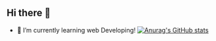 ## Hi there 👋
- 🌱 I’m currently learning web Developing!
[![Anurag's GitHub stats](https://github-readme-stats.vercel.app/api?username=rdanilomm)](https://github.com/anuraghazra/github-readme-stats)
<!--
**RDaniloMM/RDaniloMM** is a ✨ _special_ ✨ repository because its `README.md` (this file) appears on your GitHub profile.

Here are some ideas to get you started:

- 🔭 I’m currently working on ...

- 👯 I’m looking to collaborate on ...
- 🤔 I’m looking for help with ...
- 💬 Ask me about ...
- 📫 How to reach me: ...
- 😄 Pronouns: ...
- ⚡ Fun fact: ...
-->
